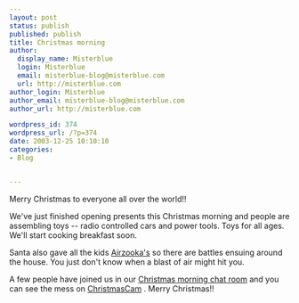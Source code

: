 ```yaml
---
layout: post
status: publish
published: publish
title: Christmas morning
author:
  display_name: Misterblue
  login: Misterblue
  email: misterblue-blog@misterblue.com
  url: http://misterblue.com
author_login: Misterblue
author_email: misterblue-blog@misterblue.com
author_url: http://misterblue.com

wordpress_id: 374
wordpress_url: /?p=374
date: 2003-12-25 10:10:10
categories:
- Blog


---
```

<p>
Merry Christmas to everyone all over the world!!
</p>
<p>
We've just finished opening presents this Christmas morning and people are assembling toys -- radio controlled cars and power tools.
Toys for all ages.  We'll start cooking breakfast soon.
</p>
<p>
Santa also gave all the kids
<a href="http://www.thinkgeek.com/cubegoodies/toys/60b6/">Airzooka's</a>
so there are battles ensuing around the house. 
You just don't know when a blast of air might hit you.
</p>
<p>
A few people have joined us in our
<a href="http://misterblue.com/xmaschat2003/chat-2.0.1/">Christmas morning chat room</a>
and you can see the mess on
<a href="http://www.christmascam.us/">ChristmasCam</a>
.
Merry Christmas!!
</p>
